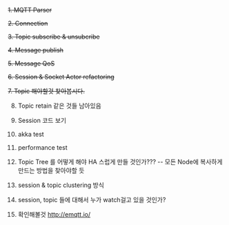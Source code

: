 ~~1. MQTT Parser~~

~~2. Connection~~
 
~~3. Topic subscribe & unsubcribe~~

~~4. Message publish~~

~~5. Message QoS~~

~~6. Session & Socket Actor refactoring~~

~~7. Topic 해야할것 찾아봅시다.~~

8. Topic retain 같은 것들 남아있음

9. Session 코드 보기

10. akka test

11. performance test

12. Topic Tree 를 어떻게 해야 HA 스럽게 만들 것인가??? -- 모든 Node에 복사하게 만드는 방법을 찾아야할 듯

13. session & topic clustering 방식

14. session, topic 들에 대해서 누가 watch걸고 있을 것인가?

15. 확인해볼것 http://emqtt.io/



